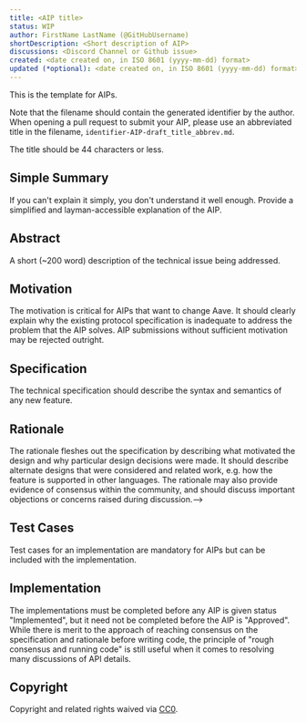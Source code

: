 ```yaml
---
title: <AIP title>
status: WIP
author: FirstName LastName (@GitHubUsername)
shortDescription: <Short description of AIP>
discussions: <Discord Channel or Github issue>
created: <date created on, in ISO 8601 (yyyy-mm-dd) format>
updated (*optional): <date created on, in ISO 8601 (yyyy-mm-dd) format> or N/A
---
```


This is the template for AIPs.

Note that the filename should contain the generated identifier by the author. When opening a pull request to submit your AIP, please use an abbreviated title in the filename, `identifier-AIP-draft_title_abbrev.md`.

The title should be 44 characters or less.

## Simple Summary

If you can't explain it simply, you don't understand it well enough. Provide a simplified and layman-accessible explanation of the AIP.

## Abstract

A short (~200 word) description of the technical issue being addressed.

## Motivation

The motivation is critical for AIPs that want to change Aave. It should clearly explain why the existing protocol specification is inadequate to address the problem that the AIP solves. AIP submissions without sufficient motivation may be rejected outright.

## Specification

The technical specification should describe the syntax and semantics of any new feature.

## Rationale

The rationale fleshes out the specification by describing what motivated the design and why particular design decisions were made. It should describe alternate designs that were considered and related work, e.g. how the feature is supported in other languages. The rationale may also provide evidence of consensus within the community, and should discuss important objections or concerns raised during discussion.-->

## Test Cases

Test cases for an implementation are mandatory for AIPs but can be included with the implementation.

## Implementation

The implementations must be completed before any AIP is given status "Implemented", but it need not be completed before the AIP is "Approved". While there is merit to the approach of reaching consensus on the specification and rationale before writing code, the principle of "rough consensus and running code" is still useful when it comes to resolving many discussions of API details.

## Copyright

Copyright and related rights waived via [CC0](https://creativecommons.org/publicdomain/zero/1.0/).
